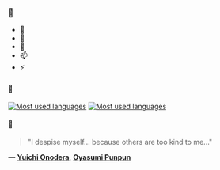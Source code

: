 ### 👋

- 🔭
- 🌱
- 💬
- 📫
- ⚡

#### 🧏

[![Most used languages](https://github-readme-stats-aynah.vercel.app/api/top-langs/?username=aynh&theme=solarized-dark&langs_count=6&layout=compact&hide_title=true)](https://github.com/anuraghazra/github-readme-stats#gh-dark-mode-only)
[![Most used languages](https://github-readme-stats-aynah.vercel.app/api/top-langs/?username=aynh&theme=solarized-light&langs_count=6&layout=compact&hide_title=true)](https://github.com/anuraghazra/github-readme-stats#gh-light-mode-only)

#### 💬

> "I despise myself... because others are too kind to me..."

&mdash; [**Yuichi Onodera**](https://myanimelist.net/character.php?q=Yuichi%20Onodera&cat=character), [**Oyasumi Punpun**](https://myanimelist.net/search/all?q=Oyasumi%20Punpun&cat=all)
